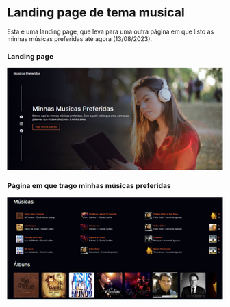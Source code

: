 # Landing page de tema musical

Esta é uma landing page, que leva para uma outra página em que listo as minhas músicas preferidas até agora (13/08/2023).

<h3> Landing page </h3> 

![imagem da langing page](https://github.com/AdrianoMiguell/landing_page_musics/blob/main/Captura%20de%20tela%202023-08-13%20210839.png)

<h3> Página em que trago minhas músicas preferidas </h3> 

![imagem da lista de minhas músicas preferidas](https://github.com/AdrianoMiguell/landing_page_musics/blob/main/screen_my_prefer_musics.png)



